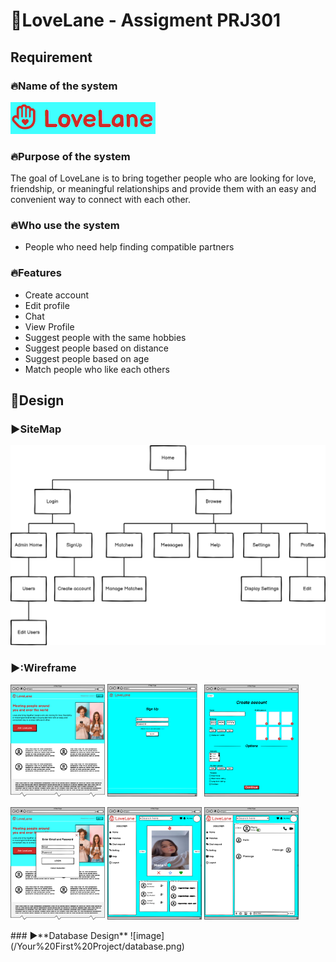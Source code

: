 #  💓LoveLane - Assigment PRJ301
## Requirement
### 🔥Name of the system
![image](/Your%20First%20Project/Lovelane.png)
### 🔥Purpose of the system
The goal of LoveLane is to bring together people who are looking for love, friendship, or meaningful relationships and provide them with an easy and convenient way to connect with each other.
### 🔥Who use the system
- People who need help finding compatible partners

### 🔥Features
- Create account
- Edit profile
- Chat
- View Profile
- Suggest people with the same hobbies
- Suggest people based on distance
- Suggest people based on age
- Match people who like each others
## 🚀Design
### :arrow_forward:**SiteMap** 
![images](/Your%20First%20Project/Sitemap.png)
### ▶️:**Wireframe**
<p>
  <img src="./Your First Project/Website Sample.png" width="30%">
  <img src="./Your First Project/SignUp.png" width="30%">
  <img src="./Your First Project/Create Profile.png" width="30%">
</p>
<p>
  <img src="./Your First Project/LogIn.png" width="30%">
  <img src="./Your First Project/HomePage.png" width="30%">
  <img src="./Your First Project/Chat.png" width="30%">
</p>
### ▶️**Database Design**
![image](/Your%20First%20Project/database.png)
